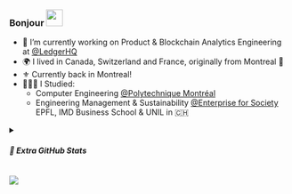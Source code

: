 ### Bonjour <img src = "https://raw.githubusercontent.com/MartinHeinz/MartinHeinz/master/wave.gif" width = 30px>

- 🔭 I’m currently working on Product & Blockchain Analytics Engineering at [@LedgerHQ](https://github.com/LedgerHQ)
- 🌍 I lived in Canada, Switzerland and France, originally from Montreal 🦌
- ⚜️ Currently back in Montreal!
- 👨🏽‍🎓 I Studied:
  - Computer Engineering [@Polytechnique Montréal](https://www.polymtl.ca/)
  - Engineering Management & Sustainability [@Enterprise for Society](https://e4s.center/) EPFL, IMD Business School & UNIL in 🇨🇭
<!-- - 🌱 I’m currently learning Solidity, Italian
- 💬 Ask me about Politics, Cinema, Blockchain -->

<details>
<summary><h5>🎨 Extra GitHub Stats</h5></summary>
<br>
<img src=https://github-readme-stats.vercel.app/api?username=mateobelanger&show_icons=true&count_private=true>
</details>

![](https://komarev.com/ghpvc/?username=mateobelanger&base=498)
